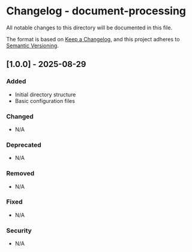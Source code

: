 # Changelog - document-processing

All notable changes to this directory will be documented in this file.

The format is based on [Keep a Changelog](https://keepachangelog.com/en/1.0.0/),
and this project adheres to [Semantic Versioning](https://semver.org/spec/v2.0.0.html).

## [1.0.0] - 2025-08-29

### Added
- Initial directory structure
- Basic configuration files

### Changed
- N/A

### Deprecated
- N/A

### Removed
- N/A

### Fixed
- N/A

### Security
- N/A
